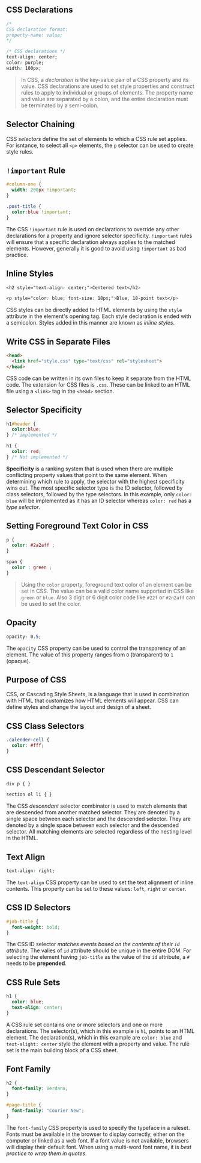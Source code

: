 ## CSS Declarations

```CSS
/*
CSS declaration format:
property-name: value;
*/

/* CSS declarations */
text-align: center;
color: purple;
width: 100px;
```

> In CSS, a *declaration* is the key-value pair of a CSS property and its value. CSS declarations are used to set style properties and construct rules to apply to individual or groups of elements. The property name and value are separated by a colon, and the entire declaration must be terminated by a semi-colon.

## Selector Chaining

CSS *selectors* define the set of elements to which a CSS rule set applies. For isntance, to select all `<p>` elements, the `p` selector can be used to create style rules.

## `!important` Rule

```CSS
#column-one {
  width: 200px !important;
}

.post-title {
  color:blue !important;
}
```

The CSS `!important` rule is used on declarations to override any other declarations for a property and ignore selector specificity. `!important` rules will ensure that a specific declaration always applies to the matched elements. However, generally it is good to avoid using `!important` as bad practice.

## Inline Styles

```CSS
<h2 style="text-align: center;">Centered text</h2>

<p style="color: blue; font-size: 18px;">Blue, 18-point text</p>
```

CSS styles can be directly added to HTML elements by using the `style` attribute in the element's opening tag. Each style declaration is ended with a semicolon. Styles added in this manner are known as *inline styles*. 

## Write CSS in Separate Files

```HTML
<head>
  <link href="style.css" type="text/css" rel="stylesheet">
</head>
```

CSS code can be written in its own files to keep it separate from the HTML code. The extension for CSS files is `.css`. These can be linked to an HTML file using a `<link>` tag in the `<head>` section.

## Selector Specificity

```CSS
h1#header {
  color:blue;
} /* implemented */

h1 {
  color: red;
} /* Not implemented */
```

**Specificity** is a ranking system that is used when there are multiple conflicting property values that point to the same element. When determining which rule to apply, the selector with the highest specificity wins out. The most specific selector type is the ID selector, followed by class selectors, followed by the type selectors. In this example, only `color: blue` will be implemented as it has an ID selector whereas `color: red` has a *type selector*.

## Setting Foreground Text Color in CSS

```CSS
p {
  color: #2a2aff ;
}

span {
  color : green ;
}
```

> Using the `color` property, foreground text color of an element can be set in CSS. The value can be a valid color name supported in CSS like `green` or `blue`. Also 3 digit or 6 digit color code like `#22f` or `#2n2aff` can be used to set the color.

## Opacity

```CSS
opacity: 0.5;
```

The `opacity` CSS property can be used to control the transparency of an element. The value of this property ranges from `0` (transparent) to `1` (opaque). 

## Purpose of CSS

CSS, or Cascading Style Sheets, is a language that is used in combination with HTML that customizes how HTML elements will appear. CSS can define styles and change the layout and design of a sheet.

## CSS Class Selectors

```CSS
.calender-cell {
  color: #fff;
}
```

## CSS Descendant Selector

```CSS
div p { }

section ol li { }
```

The CSS *descendant* selector combinator is used to match elements that are descended from another matched selector. They are denoted by a single space between each selector and the descended selector. They are denoted by a single space between each selector and the descended selector. All matching elements are selected regardless of the nesting level in the HTML.

## Text Align

```CSS
text-align: right;
```

The `text-align` CSS property can be used to set the text alignment of inline contents. This property can be set to these values: `left`, `right` or `center`.

## CSS ID Selectors

```CSS
#job-title {
  font-weight: bold;
}
```

The CSS ID selector *matches events based on the contents of their `id` attribute*. The valies of `id` attribute should be unique in the entire DOM. For selecting the element having `job-title` as the value of the `id` attribute, a `#` needs to be **prepended**.

## CSS Rule Sets

```CSS
h1 {
  color: blue;
  text-align: center;
}
```

A CSS rule set contains one or more selectors and one or more declarations. The selector(s), which in this example is `h1`, points to an HTML element. The declaration(s), which in this example are `color: blue` and `text-alight: center` style the element with a property and value. The rule set is the main building block of a CSS sheet. 

## Font Family

```CSS
h2 {
  font-family: Verdana;
}

#page-title {
  font-family: "Courier New";
}
```

The `font-family` CSS property is used to specify the typeface in a ruleset. Fonts must be available in the browser to display correctly, either on the computer or linked as a web font. If a font value is not available, browsers will display their default font. When using a multi-word font name, it is *best practice to wrap them in quotes*.


